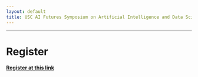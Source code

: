 ```yaml
---
layout: default
title: USC AI Futures Symposium on Artificial Intelligence and Data Science
---
```

---


# Register

**[Register at this link](https://usc.zoom.us/webinar/register/WN_V-mMUlHGQMWnkecKyPUQWA)**
